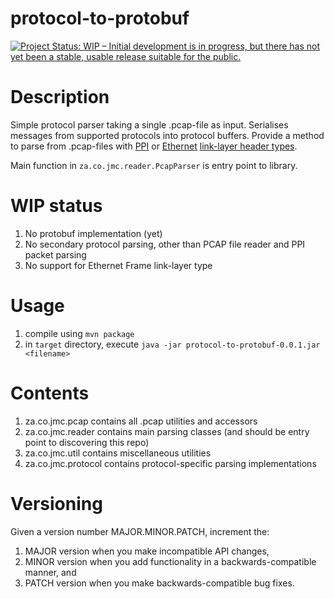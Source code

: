 # protocol-to-protobuf
[![Project Status: WIP – Initial development is in progress, but there has not yet been a stable, usable release suitable for the public.](https://www.repostatus.org/badges/latest/wip.svg)](https://www.repostatus.org/#wip)

Description
===========
Simple protocol parser taking a single .pcap-file as input. Serialises messages from supported protocols into protocol buffers. 
Provide a method to parse from .pcap-files with [PPI](https://web.archive.org/web/20160328114748/http://www.cacetech.com/documents/PPI%20Header%20format%201.0.7.pdf)
or [Ethernet](https://ieeexplore.ieee.org/document/7428776) [link-layer header types](http://www.tcpdump.org/linktypes.html).

Main function in `za.co.jmc.reader.PcapParser` is entry point to library.

WIP status
==========
1. No protobuf implementation (yet)
2. No secondary protocol parsing, other than PCAP file reader and PPI packet parsing
3. No support for Ethernet Frame link-layer type


Usage
==========
1. compile using `mvn package`
2. in `target` directory, execute `java -jar protocol-to-protobuf-0.0.1.jar <filename>`

Contents
==========

1. za.co.jmc.pcap contains all .pcap utilities and accessors
2. za.co.jmc.reader contains main parsing classes (and should be entry point to discovering this repo)
3. za.co.jmc.util contains miscellaneous utilities
4. za.co.jmc.protocol contains protocol-specific parsing implementations

Versioning
==========
Given a version number MAJOR.MINOR.PATCH, increment the:
1. MAJOR version when you make incompatible API changes,
2. MINOR version when you add functionality in a backwards-compatible manner, and
3. PATCH version when you make backwards-compatible bug fixes.
